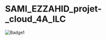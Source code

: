 # SAMI_EZZAHID_projet-_cloud_4A_ILC

![Badge1](https://e0.pxfuel.com/wallpapers/188/114/desktop-wallpaper-amazing-twitter-bird-hq-background.jpg)
